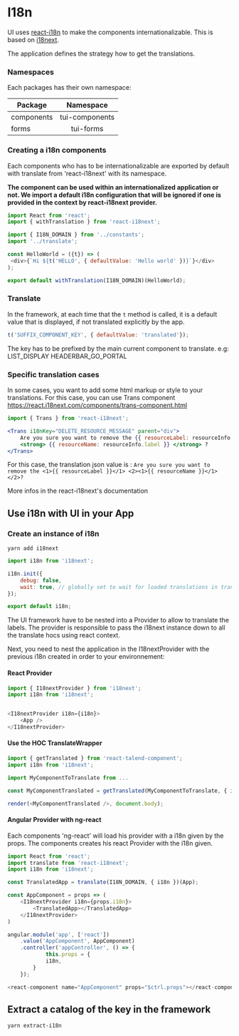# I18n

UI uses [react-i18n](https://react.i18next.com/) to make the components internationalizable. This is based on [i18next](https://www.i18next.com/).

The application defines the strategy how to get the translations.

### Namespaces

Each packages has their own namespace:

| Package        | Namespace     |
| ------------- 	|:-------------:|
| components      | tui-components |
| forms      			| tui-forms      |

### Creating a i18n components

Each components who has to be internationalizable are exported by default with translate from 'react-i18next' with its namespace.

**The component can be used within an internationalized application or not. We import a default i18n configuration that will be ignored if one is provided in the context by react-i18next provider.**

```javascript
import React from 'react';
import { withTranslation } from 'react-i18next';

import { I18N_DOMAIN } from '../constants';
import '../translate';

const HelloWorld = ({t}) => (
 <div>{`Hi ${t('HELLO', { defaultValue: 'Hello world' })}`}</div>
);

export default withTranslation(I18N_DOMAIN)(HelloWorld);
```

### Translate

In the framework, at each time that the `t` method is called, it is a default value that is displayed, if not translated explicitly by the app.

```javascript
t('SUFFIX_COMPONENT_KEY', { defaultValue: 'translated'});
```

The key has to be prefixed by the main current component to translate.
e.g:
 LIST_DISPLAY
 HEADERBAR_GO_PORTAL

### Specific translation cases

In some cases, you want to add some html markup or style to your translations. For this case, you can use Trans component
https://react.i18next.com/components/trans-component.html

```jsx
import { Trans } from 'react-i18next';

<Trans i18nKey="DELETE_RESOURCE_MESSAGE" parent="div">
	Are you sure you want to remove the {{ resourceLabel: resourceInfo.resourceTypeLabel }}
	<strong> {{ resourceName: resourceInfo.label }} </strong> ?
</Trans>
```

For this case, the translation json value is :
`Are you sure you want to remove the <1>{{ resourceLabel }}</1> <2><1>{{ resourceName }}</1></2>?`

More infos in the react-i18next's documentation

## Use i18n with UI in your App

### Create an instance of i18n

`yarn add i18next`

```javascript
import i18n from 'i18next';

i18n.init({
	debug: false,
	wait: true, // globally set to wait for loaded translations in translate hoc
});

export default i18n;
```

The UI framework have to be nested into a Provider to allow to translate the labels. The provider is responsible to pass the i18next instance down to all the translate hocs using react context.

Next, you need to nest the application in the I18nextProvider with the previous i18n created in order to your environnement:

#### React Provider

```javascript
import { I18nextProvider } from 'i18next';
import i18n from 'i18next';


<I18nextProvider i18n={i18n}>
	<App />
</I18nextProvider>
```

#### Use the HOC TranslateWrapper

```javascript
import { getTranslated } from 'react-talend-component';
import i18n from 'i18next';

import MyComponentToTranslate from ...

const MyComponentTranslated = getTranslated(MyComponentToTranslate, { i18n });

render(<MyComponentTranslated />, document.body);
```

#### Angular Provider with ng-react

Each components 'ng-react' will load his provider with a i18n given by the props. The components creates his react Provider with the i18n given.

```javascript
import React from 'react';
import translate from 'react-i18next';
import i18n from 'i18next';

const TranslatedApp = translate(I18N_DOMAIN, { i18n })(App);

const AppComponent = props => (
	<I18nextProvider i18n={props.i18n}>
		<TranslatedApp></TranslatedApp>
	</I18nextProvider>
)

angular.module('app', ['react'])
	.value('AppComponent', AppComponent)
  	.controller('appController', () => {
    		this.props = {
			i18n,
		}
  	});

<react-component name="AppComponent" props="$ctrl.props"></react-component>
```

## Extract a catalog of the key in the framework

```bash
yarn extract-i18n
```
